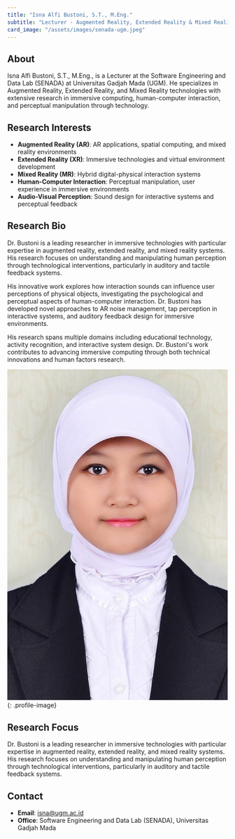 ```yaml
---
title: "Isna Alfi Bustoni, S.T., M.Eng."
subtitle: "Lecturer - Augmented Reality, Extended Reality & Mixed Reality"
card_image: "/assets/images/senada-ugm.jpeg"
---
```


## About

Isna Alfi Bustoni, S.T., M.Eng., is a Lecturer at the Software Engineering and Data Lab (SENADA) at Universitas Gadjah Mada (UGM). He specializes in Augmented Reality, Extended Reality, and Mixed Reality technologies with extensive research in immersive computing, human-computer interaction, and perceptual manipulation through technology.

## Research Interests

- **Augmented Reality (AR)**: AR applications, spatial computing, and mixed reality environments
- **Extended Reality (XR)**: Immersive technologies and virtual environment development
- **Mixed Reality (MR)**: Hybrid digital-physical interaction systems
- **Human-Computer Interaction**: Perceptual manipulation, user experience in immersive environments
- **Audio-Visual Perception**: Sound design for interactive systems and perceptual feedback

## Research Bio

Dr. Bustoni is a leading researcher in immersive technologies with particular expertise in augmented reality, extended reality, and mixed reality systems. His research focuses on understanding and manipulating human perception through technological interventions, particularly in auditory and tactile feedback systems.

His innovative work explores how interaction sounds can influence user perceptions of physical objects, investigating the psychological and perceptual aspects of human-computer interaction. Dr. Bustoni has developed novel approaches to AR noise management, tap perception in interactive systems, and auditory feedback design for immersive environments.

His research spans multiple domains including educational technology, activity recognition, and interactive system design. Dr. Bustoni's work contributes to advancing immersive computing through both technical innovations and human factors research.

![Profile Picture](/assets/images/people/IAB.jpg){: .profile-image}

## Research Focus

Dr. Bustoni is a leading researcher in immersive technologies with particular expertise in augmented reality, extended reality, and mixed reality systems. His research focuses on understanding and manipulating human perception through technological interventions, particularly in auditory and tactile feedback systems.

## Contact

- **Email**: isna@ugm.ac.id
- **Office**: Software Engineering and Data Lab (SENADA), Universitas Gadjah Mada